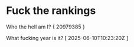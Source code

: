 # Fuck the rankings

Who the hell am I?
{ 20979385 }

What fucking year is it?
[ 2025-06-10T10:23:20Z ]
